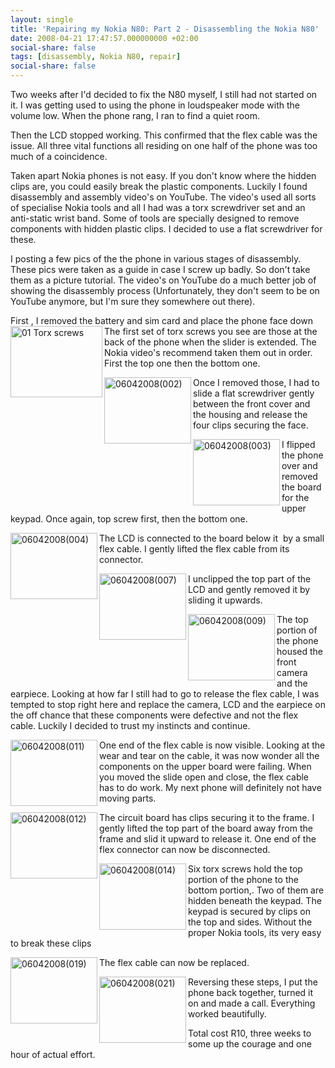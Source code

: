 ```yaml
---
layout: single
title: 'Repairing my Nokia N80: Part 2 - Disassembling the Nokia N80'
date: 2008-04-21 17:47:57.000000000 +02:00
social-share: false
tags: [disassembly, Nokia N80, repair]
social-share: false
---
```


Two weeks after I'd decided to fix the N80 myself, I still had not started on it. I was getting used to using the phone in loudspeaker mode with the volume low. When the phone rang, I ran to find a quiet room.

Then the LCD stopped working. This confirmed that the flex cable was the issue. All three vital functions all residing on one half of the phone was too much of a coincidence.

Taken apart Nokia phones is not easy. If you don't know where the hidden clips are, you could easily break the plastic components. Luckily I found disassembly and assembly video's on YouTube.
The video's used all sorts of specialise Nokia tools and all I had was a torx screwdriver set and an anti-static wrist band. Some of tools are specially designed to remove components with hidden plastic clips. I decided to use a flat screwdriver for these.

I posting a few pics of the the phone in various stages of disassembly. These pics were taken as a guide in case I screw up badly. So don't take them as a picture tutorial. The video's on YouTube do a much better job of showing the disassembly process (Unfortunately, they don't seem to be on YouTube anymore, but I'm sure they somewhere out there).

First , I removed the battery and sim card and place the phone face down
<a href="http://asifhamza.com/wp-content/uploads/2009/01/01-torx-screws.jpg"><img style="border-width: 0px;" src="{{ site.baseurl }}/assets/01-torx-screws-thumb.jpg" alt="01 Torx screws" width="147" height="114" align="left" border="0" /></a>
The first set of torx screws you see are those at the back of the phone when the slider is extended. The Nokia video's recommend taken them out in order. First the top one then the bottom one.


<a href="http://asifhamza.com/wp-content/uploads/2009/01/060420080026.jpg"><img style="border-width: 0px;" src="{{ site.baseurl }}/assets/06042008002-thumb2.jpg" alt="06042008(002)" width="139" height="106" align="left" border="0" /></a>
Once I removed those, I had to slide a flat screwdriver gently between the front cover and the housing and release the four clips securing the face.



<a href="http://asifhamza.com/wp-content/uploads/2009/01/060420080032.jpg"><img style="border-width: 0px;" src="{{ site.baseurl }}/assets/06042008003-thumb1.jpg" alt="06042008(003)" width="139" height="106" align="left" border="0" /></a>
I flipped the phone over and removed the board for the  upper keypad. Once again, top screw first, then the bottom one.



<a href="http://asifhamza.com/wp-content/uploads/2009/01/060420080041.jpg"><img style="border-width: 0px;" src="{{ site.baseurl }}/assets/06042008004-thumb2.jpg" alt="06042008(004)" width="139" height="106" align="left" border="0" /></a>

The LCD is connected to the board below it  by a small flex cable. I gently lifted the flex cable from its connector.



<a href="http://asifhamza.com/wp-content/uploads/2009/01/060420080072.jpg"><img style="border-width: 0px;" src="{{ site.baseurl }}/assets/06042008007-thumb1.jpg" alt="06042008(007)" width="139" height="106" align="left" border="0" /></a>

I unclipped the top part of the LCD and gently removed it by  sliding it upwards.



<a href="http://asifhamza.com/wp-content/uploads/2009/01/060420080092.jpg"><img style="border-width: 0px;" src="{{ site.baseurl }}/assets/06042008009-thumb1.jpg" alt="06042008(009)" width="139" height="106" align="left" border="0" /></a>

The top portion of the phone housed the front camera and the earpiece. Looking at how far I still had to go to release the flex cable, I was tempted to stop right here and replace the camera, LCD and the earpiece on the off chance that these components were defective and not the flex cable. Luckily I decided to trust my instincts and continue.


<a href="http://asifhamza.com/wp-content/uploads/2009/01/060420080112.jpg"><img style="border-width: 0px;" src="{{ site.baseurl }}/assets/06042008011-thumb1.jpg" alt="06042008(011)" width="139" height="106" align="left" border="0" /></a>

One end of the flex cable is now visible.
Looking at the wear and tear on the cable, it was now wonder all the components on the upper board were failing. When you moved the slide open and close, the flex cable has to do work. My next phone will definitely not have moving parts.

<a href="http://asifhamza.com/wp-content/uploads/2009/01/060420080122.jpg"><img style="border-width: 0px;" src="{{ site.baseurl }}/assets/06042008012-thumb1.jpg" alt="06042008(012)" width="139" height="106" align="left" border="0" /></a>

The circuit board has clips securing it to the frame. I gently lifted the top part of the board away from the frame and slid it upward to release it. One end of the flex connector can now be disconnected.

<a href="http://asifhamza.com/wp-content/uploads/2009/01/06042008014.jpg"><img style="border-width: 0px;" src="{{ site.baseurl }}/assets/06042008014-thumb1.jpg" alt="06042008(014)" width="139" height="106" align="left" border="0" /></a>

Six torx screws hold the top portion of the phone to the bottom portion,. Two of them are hidden beneath the keypad. The keypad is secured by clips on the top and sides. Without the proper Nokia tools, its very easy to break these clips



<a href="http://asifhamza.com/wp-content/uploads/2009/01/060420080192.jpg"><img style="border-width: 0px;" src="{{ site.baseurl }}/assets/06042008019-thumb1.jpg" alt="06042008(019)" width="139" height="106" align="left" border="0" /></a>

The flex cable can now be replaced.


<a href="http://asifhamza.com/wp-content/uploads/2009/01/060420080212.jpg"><img style="border-width: 0px;" src="{{ site.baseurl }}/assets/06042008021-thumb1.jpg" alt="06042008(021)" width="139" height="106" align="left" border="0" /></a>

Reversing these steps, I put the phone back together, turned it on and made a call.
Everything worked beautifully.

Total cost R10, three weeks to some up the courage and one hour of actual effort.

